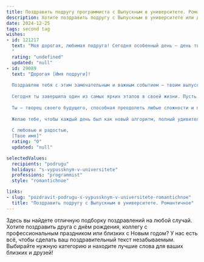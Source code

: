 ```yaml
---
title: Поздравить подругу программиста с Выпускным в университете. Романтичное
description: Хотите поздравить подругу с Выпускным в университете или другим праздником? Наш ИИ создаст незабываемое поздравление, а вы обязательно выделитесь среди других.  
date: 2024-12-25
tags: second tag
wishes:
- id: 121217
  text: "Моя дорогая, любимая подруга! Сегодня особенный день – день твоего выпуска из университета!  Сердце переполняется гордостью и нежностью, наблюдая, как ты достигла этой вершины, став настоящим профессионалом, талантливым программистом.  Пусть твой путь в неведомый мир кода будет полон вдохновения, ярких идей и блестящих успехов!  Пусть каждый строчка твоего кода будет пронизана любовью и  твоей неповторимой энергией.  Счастья тебе, моя дорогая,  и пусть наша дружба останется такой же крепкой и светлой, как твой будущий карьерный путь!
  "
  rating: "undefined"
  updated: "null"
- id: 29089
  text: "Дорогая [Имя подруги]!
  
  Поздравляю тебя с этим замечательным и важным событием — твоим выпускным! Ты стояла на пороге новой жизни, словно смелая программистка, готовая написать свой уникальный код успеха.
  
  Сегодня ты завершила один из самых ярких этапов в своей жизни. Пусть каждый новый проект, который ты начнёшь, приносит тебе радость и вдохновение, а каждая строчка кода будет наполнена любовью и мечтами.
  
  Ты — творец своего будущего, способная преодолеть любые сложности и покорить вершины! Твои знания и усердие открывают двери к безграничным возможностям.
  
  Желаю тебе, чтобы каждый день был как новый алгоритм, полный удивительных открытий и приятных сюрпризов. Пусть твоя жизнь станет самым красивым и успешным проектом, а в сердце всегда живёт любовь и вдохновение!
  
  С любовью и радостью,
  [Твое имя]"
  rating: "0"
  updated: "null"

selectedValues:
  recipients: "podrugu"
  holidays: "s-vypussknym-v-universitete"
  professions: "programmist"
  style: "romantichnoe"

links:
- slug: "pozdravit-podrugu-s-vypussknym-v-universitete-romantichnoe"
  title: "Поздравить подругу с Выпускным в университете. Романтичное"
---
```


Здесь вы найдете отличную подборку поздравлений на любой случай. 
Хотите поздравить друга с днём рождения, коллегу с профессиональным праздником или близких с Новым годом? У нас есть всё, чтобы сделать ваш поздравительный текст незабываемым. Выбирайте нужную категорию и находите лучшие слова для ваших близких и друзей!
